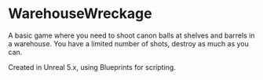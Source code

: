 # WarehouseWreckage

A basic game where you need to shoot canon balls at shelves and barrels in a warehouse. 
You have a limited number of shots, destroy as much as you can.

Created in Unreal 5.x, using Blueprints for scripting.
